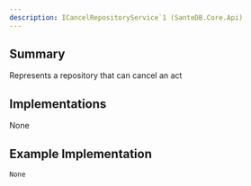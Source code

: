 ```yaml
---
description: ICancelRepositoryService`1 (SanteDB.Core.Api)
---
```


## Summary
Represents a repository that can cancel an act

## Implementations

None

## Example Implementation
```
None
```
